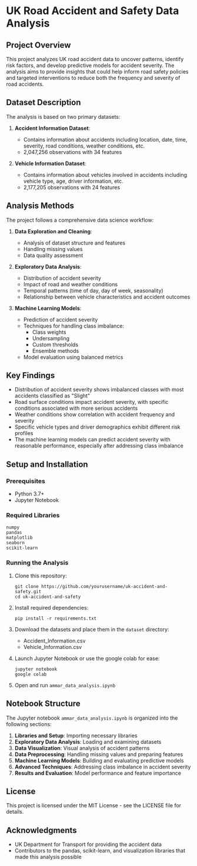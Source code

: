 # UK Road Accident and Safety Data Analysis

## Project Overview
This project analyzes UK road accident data to uncover patterns, identify risk factors, and develop predictive models for accident severity. The analysis aims to provide insights that could help inform road safety policies and targeted interventions to reduce both the frequency and severity of road accidents.

## Dataset Description
The analysis is based on two primary datasets:

1. **Accident Information Dataset**:
   - Contains information about accidents including location, date, time, severity, road conditions, weather conditions, etc.
   - 2,047,256 observations with 34 features

2. **Vehicle Information Dataset**:
   - Contains information about vehicles involved in accidents including vehicle type, age, driver information, etc.
   - 2,177,205 observations with 24 features

## Analysis Methods
The project follows a comprehensive data science workflow:

1. **Data Exploration and Cleaning**:
   - Analysis of dataset structure and features
   - Handling missing values
   - Data quality assessment

2. **Exploratory Data Analysis**:
   - Distribution of accident severity
   - Impact of road and weather conditions
   - Temporal patterns (time of day, day of week, seasonality)
   - Relationship between vehicle characteristics and accident outcomes

3. **Machine Learning Models**:
   - Prediction of accident severity
   - Techniques for handling class imbalance:
     - Class weights
     - Undersampling
     - Custom thresholds
     - Ensemble methods
   - Model evaluation using balanced metrics

## Key Findings
- Distribution of accident severity shows imbalanced classes with most accidents classified as "Slight"
- Road surface conditions impact accident severity, with specific conditions associated with more serious accidents
- Weather conditions show correlation with accident frequency and severity
- Specific vehicle types and driver demographics exhibit different risk profiles
- The machine learning models can predict accident severity with reasonable performance, especially after addressing class imbalance

## Setup and Installation

### Prerequisites
- Python 3.7+
- Jupyter Notebook

### Required Libraries
```
numpy
pandas
matplotlib
seaborn
scikit-learn
```

### Running the Analysis
1. Clone this repository:
   ```
   git clone https://github.com/yourusername/uk-accident-and-safety.git
   cd uk-accident-and-safety
   ```

2. Install required dependencies:
   ```
   pip install -r requirements.txt
   ```

3. Download the datasets and place them in the `dataset` directory:
   - Accident_Information.csv
   - Vehicle_Information.csv

4. Launch Jupyter Notebook or use the google colab for ease:
   ```
   jupyter notebook
   google colab
   ```

5. Open and run `ammar_data_analysis.ipynb`

## Notebook Structure
The Jupyter notebook `ammar_data_analysis.ipynb` is organized into the following sections:

1. **Libraries and Setup**: Importing necessary libraries
2. **Exploratory Data Analysis**: Loading and examining datasets
3. **Data Visualization**: Visual analysis of accident patterns
4. **Data Preprocessing**: Handling missing values and preparing features
5. **Machine Learning Models**: Building and evaluating predictive models
6. **Advanced Techniques**: Addressing class imbalance in accident severity
7. **Results and Evaluation**: Model performance and feature importance

## License
This project is licensed under the MIT License - see the LICENSE file for details.

## Acknowledgments
- UK Department for Transport for providing the accident data
- Contributors to the pandas, scikit-learn, and visualization libraries that made this analysis possible
